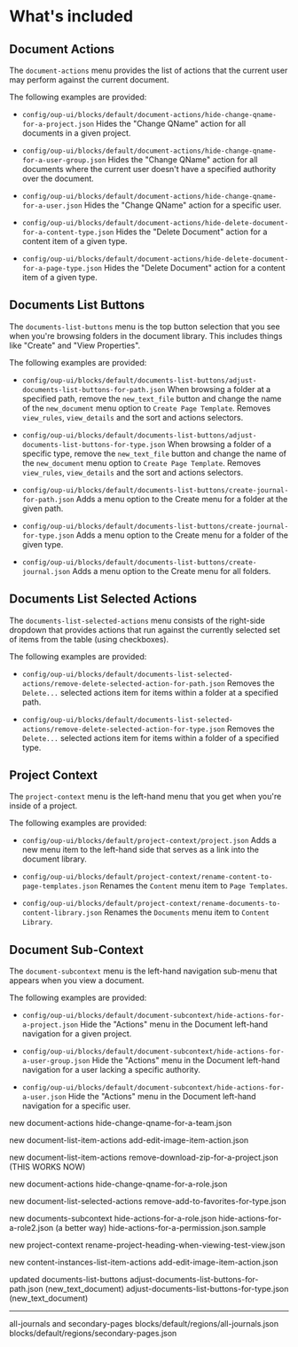 # What's included

## Document Actions

The `document-actions` menu provides the list of actions that the current user may perform against the current document.

The following examples are provided:

- `config/oup-ui/blocks/default/document-actions/hide-change-qname-for-a-project.json`
Hides the "Change QName" action for all documents in a given project.

- `config/oup-ui/blocks/default/document-actions/hide-change-qname-for-a-user-group.json`
Hides the "Change QName" action for all documents where the current user doesn't have a specified authority over the document.

- `config/oup-ui/blocks/default/document-actions/hide-change-qname-for-a-user.json`
Hides the "Change QName" action for a specific user.

- `config/oup-ui/blocks/default/document-actions/hide-delete-document-for-a-content-type.json`
Hides the "Delete Document" action for a content item of a given type.

- `config/oup-ui/blocks/default/document-actions/hide-delete-document-for-a-page-type.json`
Hides the "Delete Document" action for a content item of a given type.

## Documents List Buttons

The `documents-list-buttons` menu is the top button selection that you see when you're browsing folders in the document library.
This includes things like "Create" and "View Properties".

The following examples are provided:

- `config/oup-ui/blocks/default/documents-list-buttons/adjust-documents-list-buttons-for-path.json`
When browsing a folder at a specified path, remove the `new_text_file` button and change the name of the `new_document`
menu option to `Create Page Template`.  Removes `view_rules`, `view_details` and the sort and actions selectors.

- `config/oup-ui/blocks/default/documents-list-buttons/adjust-documents-list-buttons-for-type.json`
When browsing a folder of a specific type, remove the `new_text_file` button and change the name of the `new_document`
menu option to `Create Page Template`.  Removes `view_rules`, `view_details` and the sort and actions selectors.

- `config/oup-ui/blocks/default/documents-list-buttons/create-journal-for-path.json`
Adds a menu option to the Create menu for a folder at the given path.

- `config/oup-ui/blocks/default/documents-list-buttons/create-journal-for-type.json`
Adds a menu option to the Create menu for a folder of the given type.

- `config/oup-ui/blocks/default/documents-list-buttons/create-journal.json`
Adds a menu option to the Create menu for all folders.

## Documents List Selected Actions

The `documents-list-selected-actions` menu consists of the right-side dropdown that provides actions that run against the 
currently selected set of items from the table (using checkboxes).

The following examples are provided:

- `config/oup-ui/blocks/default/documents-list-selected-actions/remove-delete-selected-action-for-path.json`
Removes the `Delete...` selected actions item for items within a folder at a specified path.

- `config/oup-ui/blocks/default/documents-list-selected-actions/remove-delete-selected-action-for-type.json`
Removes the `Delete...` selected actions item for items within a folder of a specified type.

## Project Context

The `project-context` menu is the left-hand menu that you get when you're inside of a project.

The following examples are provided:

- `config/oup-ui/blocks/default/project-context/project.json`
Adds a new menu item to the left-hand side that serves as a link into the document library.

- `config/oup-ui/blocks/default/project-context/rename-content-to-page-templates.json`
Renames the `Content` menu item to `Page Templates`.

- `config/oup-ui/blocks/default/project-context/rename-documents-to-content-library.json`
Renames the `Documents` menu item to `Content Library`.

## Document Sub-Context

The `document-subcontext` menu is the left-hand navigation sub-menu that appears when you view a document.

The following examples are provided:

- `config/oup-ui/blocks/default/document-subcontext/hide-actions-for-a-project.json`
Hide the "Actions" menu in the Document left-hand navigation for a given project.

- `config/oup-ui/blocks/default/document-subcontext/hide-actions-for-a-user-group.json`
Hide the "Actions" menu in the Document left-hand navigation for a user lacking a specific authority.

- `config/oup-ui/blocks/default/document-subcontext/hide-actions-for-a-user.json`
Hide the "Actions" menu in the Document left-hand navigation for a specific user.



new
document-actions
hide-change-qname-for-a-team.json

new
document-list-item-actions
add-edit-image-item-action.json

new
document-list-item-actions
remove-download-zip-for-a-project.json
(THIS WORKS NOW)

new
document-actions
hide-change-qname-for-a-role.json

new
document-list-selected-actions
remove-add-to-favorites-for-type.json

new
documents-subcontext
hide-actions-for-a-role.json
hide-actions-for-a-role2.json (a better way)
hide-actions-for-a-permission.json.sample

new
project-context
rename-project-heading-when-viewing-test-view.json

new
content-instances-list-item-actions
add-edit-image-item-action.json

updated
documents-list-buttons
adjust-documents-list-buttons-for-path.json (new_text_document)
adjust-documents-list-buttons-for-type.json (new_text_document)

---

all-journals and secondary-pages
blocks/default/regions/all-journals.json
blocks/default/regions/secondary-pages.json






